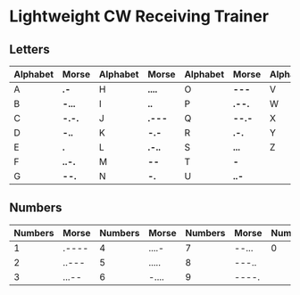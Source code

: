 # Lightweight CW Receiving Trainer

## Letters
| Alphabet      | Morse             | Alphabet      | Morse             | Alphabet      | Morse             | Alphabet      | Morse             |
| ------------- | ----------------- | ------------- | ----------------- | ------------- | ----------------- | ------------- | ----------------- |
| A             | **.-**            | H             | **....**          | O             | **---**           | V             | **...-**          |
| B             | **-...**          | I             | **..**            | P             | **.--.**          | W             | **.--**           |
| C             | **-.-.**          | J             | **.---**          | Q             | **--.-**          | X             | **-..-**          |
| D             | **-..**           | K             | **-.-**           | R             | **.-.**           | Y             | **-.--**          |
| E             | **.**             | L             | **.-..**          | S             | **...**           | Z             | **--..**          |
| F             | **..-.**          | M             | **--**            | T             | **-**             |               |                   |
| G             | **--.**           | N             | **-.**            | U             | **..-**           |               |                   |


## Numbers
| Numbers  | Morse | Numbers  | Morse | Numbers  | Morse | Numbers  | Morse |
| -------- | ----- | -------- | ----- | -------- | ----- | -------- | ----- |
| 1        | .---- | 4        | ....- | 7        | --... | 0        |       |
| 2        | ..--- | 5        | ..... | 8        | ---.. |          |       |
| 3        | ...-- | 6        | -.... | 9        | ----. |          |       |
